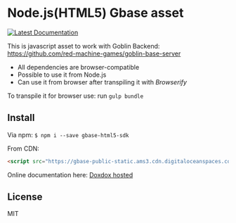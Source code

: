 # Node.js(HTML5) Gbase asset

[![Latest Documentation](https://doxdox.org/images/badge-flat.svg)](https://doxdox.org/red-machine-games/goblin-javascript-asset)

This is javascript asset to work with Goblin Backend: https://github.com/red-machine-games/goblin-base-server

 - All dependencies are browser-compatible
 - Possible to use it from Node.js
 - Can use it from browser after transpiling it with _Browserify_

To transpile it for browser use: run `gulp bundle`

## Install

Via npm: `$ npm i --save gbase-html5-sdk`

From CDN:
```html
<script src="https://gbase-public-static.ams3.cdn.digitaloceanspaces.com/gbase-html5-latest-min.js"></script>
```

Online documentation here: [Doxdox hosted](https://doxdox.org/red-machine-games/goblin-javascript-asset)

## License

MIT